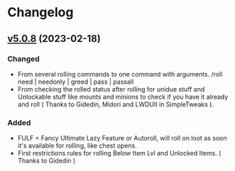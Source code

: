 # Changelog

## [v5.0.8] (2023-02-18)

### Changed

- From several rolling commands to one command with arguments. /roll need | needonly | greed | pass | passall
- From checking the rolled status after rolling for unidue stuff and Unlockable stuff like mounts and minions to check if you have it already and roll ( Thanks to Gidedin, Midori and LWDUII in SimpleTweaks ).

### Added

- FULF = Fancy Ultimate Lazy Feature or Autoroll, will roll on loot as soon it's available for rolling, like chest opens.
- First restrictions rules for rolling Below Item Lvl and Unlocked Items. ( Thanks to Gidedin )

[Unreleased]: https://github.com/53m1k0l0n/FFXIV-LazyLoot/compare/main...dev
[v5.0.8]: https://github.com/53m1k0l0n/FFXIV-LazyLoot/compare/v5.0.7...v5.0.8
